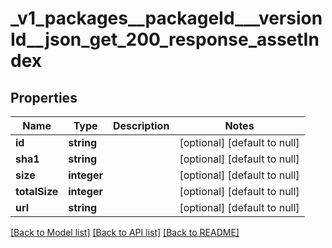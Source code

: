# _v1_packages__packageId___versionId__json_get_200_response_assetIndex

## Properties
Name | Type | Description | Notes
------------ | ------------- | ------------- | -------------
**id** | **string** |  | [optional] [default to null]
**sha1** | **string** |  | [optional] [default to null]
**size** | **integer** |  | [optional] [default to null]
**totalSize** | **integer** |  | [optional] [default to null]
**url** | **string** |  | [optional] [default to null]

[[Back to Model list]](../README.md#documentation-for-models) [[Back to API list]](../README.md#documentation-for-api-endpoints) [[Back to README]](../README.md)


